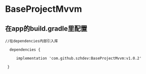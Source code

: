 # BaseProjectMvvm

## 在app的build.gradle里配置
```
//在dependencies内部引入库

  dependencies {
  
     implementation 'com.github.szhdev:BaseProjectMvvm:v1.0.2'
     
 }
```
